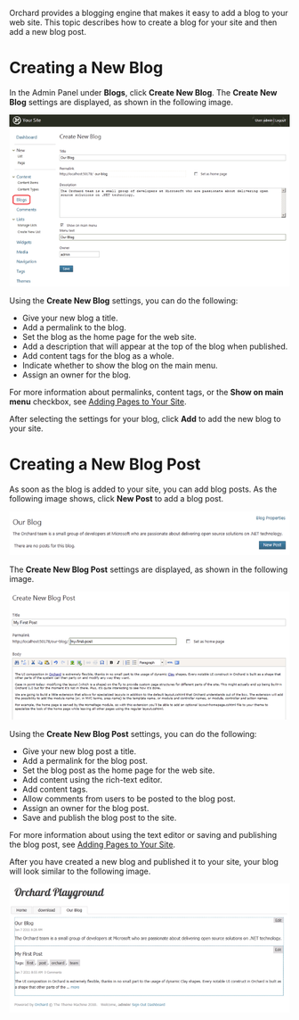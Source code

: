 
Orchard provides a blogging engine that makes it easy to add a blog to your web site.
This topic describes how to create a blog for your site and then add a new blog post.

# Creating a New Blog

In the Admin Panel under **Blogs**, click **Create New Blog**.
The **Create New Blog** settings are displayed, as shown in the following image.

![](../Upload/screenshots_675/blog_create_675.png)

Using the **Create New Blog** settings, you can do the following:

* Give your new blog a title. 
* Add a permalink to the blog.
* Set the blog as the home page for the web site.
* Add a description that will appear at the top of the blog when published.
* Add content tags for the blog as a whole.
* Indicate whether to show the blog on the main menu.
* Assign an owner for the blog.

For more information about permalinks, content tags, or the **Show on main menu** checkbox,
see [Adding Pages to Your Site](Adding-Pages-to-Your-Site).

After selecting the settings for your blog, click **Add** to add the new blog to your site.

# Creating a New Blog Post

As soon as the blog is added to your site, you can add blog posts.
As the following image shows, click **New Post** to add a blog post.

![](../Upload/screenshots_675/blog_new_post_675.png)

The **Create New Blog Post** settings are displayed, as shown in the following image.

![](../Upload/screenshots_675/blog_new_post_2_675.png)

Using the **Create New Blog Post** settings, you can do the following:

* Give your new blog post a title.
* Add a permalink for the blog post.
* Set the blog post as the home page for the web site.
* Add content using the rich-text editor.
* Add content tags.
* Allow comments from users to be posted to the blog post.
* Assign an owner for the blog post.
* Save and publish the blog post to the site.

For more information about using the text editor or saving and publishing the blog post,
see [Adding Pages to Your Site](Adding-Pages-to-Your-Site).

After you have created a new blog and published it to your site, your blog will look similar to the following image.

![](../Upload/screenshots_675/playground_blog_675.png)


